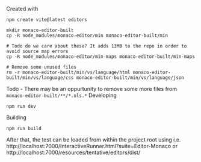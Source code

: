 
Created with

```
npm create vite@latest editors
```

```
mkdir monaco-editor-built
cp -R node_modules/monaco-editor/min monaco-editor-built/min

# Todo do we care about these? It adds 13MB to the repo in order to avoid source map errors
cp -R node_modules/monaco-editor/min-maps monaco-editor-built/min-maps

# Remove some unused files
rm -r monaco-editor-built/min/vs/language/html monaco-editor-built/min/vs/language/css monaco-editor-built/min/vs/language/json

```

Todo - There may be an oppurtunity to remove some more files from `monaco-editor-built/**/*.nls.*`
Developing

```
npm run dev
```

Building

```
npm run build
```

After that, the test can be loaded from within the project root using i.e. http://localhost:7000/InteractiveRunner.html?suite=Editor-Monaco or http://localhost:7000/resources/tentative/editors/dist/
